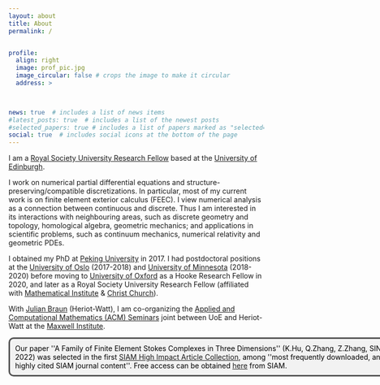 ```yaml
---
layout: about
title: About
permalink: /


profile:
  align: right
  image: prof_pic.jpg
  image_circular: false # crops the image to make it circular
  address: >
 


news: true  # includes a list of news items
#latest_posts: true  # includes a list of the newest posts
#selected_papers: true # includes a list of papers marked as "selected={true}"
social: true  # includes social icons at the bottom of the page
---
```

 

I am a <a href='https://en.wikipedia.org/wiki/Royal_Society_University_Research_Fellowship'>Royal Society University Research Fellow</a> based at the [University of Edinburgh](https://www.maths.ed.ac.uk).


I work on numerical partial differential equations and structure-preserving/compatible discretizations. In particular, most of my current work is on finite element exterior calculus (FEEC). I view numerical analysis as a connection between continuous and discrete. Thus I am interested in its interactions with neighbouring areas, such as discrete geometry and topology, homological algebra, geometric mechanics; and applications in scientific problems, such as continuum mechanics, numerical relativity and geometric PDEs.  

I obtained my PhD at <a href='https://bicmr.pku.edu.cn'>Peking University</a> in 2017. I had postdoctoral positions at the <a href='https://www.mn.uio.no/math/english/'>University of Oslo</a> (2017-2018) and <a href='https://cse.umn.edu/math'>   University of Minnesota</a> (2018-2020) before moving to <a href='https://www.ox.ac.uk'>   University of Oxford</a>   as a Hooke Research Fellow in 2020, and later as a Royal Society University Research Fellow (affiliated with <a href='https://www.maths.ox.ac.uk'>Mathematical Institute</a> & <a href='https://www.chch.ox.ac.uk'>Christ Church</a>). 


 With <a href='http://www.macs.hw.ac.uk/~jb2055/index.htm'>Julian Braun</a> (Heriot-Watt), I am co-organizing the <a href='https://www.maths.ed.ac.uk/school-of-mathematics/events/acm'>Applied and Computational Mathematics (ACM) Seminars</a> joint between UoE and Heriot-Watt at the <a href='https://www.maxwell.ac.uk'>Maxwell Institute</a>. 

 
 
<html lang="en">
  <head>
    <meta charset="UTF-8" />
    <meta name="viewport" content="width=device-width, initial-scale=1.0" />
    <title>Page Title</title>
    <style>
      /* Whatever that is inside this <style> tag is all styling for your markup / content structure.
      /* The . with the boxed represents that it is a class */
      .boxed {
        background: #F2F2F2;
        color: black;
        border: 3px solid #535353;
        margin: 0px auto;
        width: 756px;
        padding: 10px;
        border-radius: 10px;
      }
    </style>
  </head>
  <body>
    <!-- This is the markup of your box, in simpler terms the content structure. -->
    <div class="boxed">
      Our paper ''A Family of Finite Element Stokes Complexes in Three Dimensions'' (K.Hu, Q.Zhang, Z.Zhang, SINUM 2022) was selected in the first <a href='https://epubs.siam.org/topic/topics/topic-highimpact'>SIAM High Impact Article Collection</a>, among ''most frequently downloaded, and highly cited SIAM journal content''. Free access can be obtained <a href='https://epubs.siam.org/doi/10.1137/20M1358700'>here</a> from SIAM.
    </div>
  </body>
</html>

 
